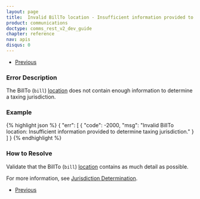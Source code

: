 ```yaml
---
layout: page
title:  Invalid BillTo location - Insufficient information provided to determine taxing jurisdiction
product: communications
doctype: comms_rest_v2_dev_guide
chapter: reference
nav: apis
disqus: 0
---
```


<ul class="pager">
  <li class="previous"><a href="/communications/dev-guide_rest_v2/reference/calculate-tax-errors/"><i class="glyphicon glyphicon-chevron-left"></i>Previous</a></li>
</ul>

<h3>Error Description</h3>
The BillTo (<code>bill</code>) <a class="dev-guide-link" href="/communications/dev-guide_rest_v2/reference/location/">location</a> does not contain enough information to determine a taxing jurisdiction.

<h3>Example</h3>
{% highlight json %}
{
  "err": [
    {
      "code": -2000,
      "msg": "Invalid BillTo location: Insufficient information provided to determine taxing jurisdiction."
    }
  ]
}
{% endhighlight %}

<h3>How to Resolve</h3>
Validate that the BillTo (<code>bill</code>) <a class="dev-guide-link" href="/communications/dev-guide_rest_v2/reference/location/">location</a> contains as much detail as possible.  

For more information, see <a class="dev-guide-link" href="/communications/dev-guide_rest_v2/customizing-transactions/sample-transactions/jurisdiction-determination/">Jurisdiction Determination</a>.

<ul class="pager">
  <li class="previous"><a href="/communications/dev-guide_rest_v2/reference/calculate-tax-errors/"><i class="glyphicon glyphicon-chevron-left"></i>Previous</a></li>
</ul>